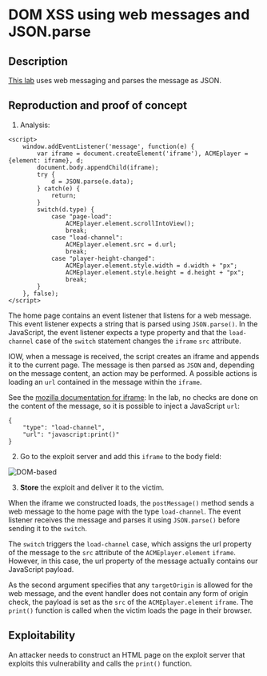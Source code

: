 # DOM XSS using web messages and JSON.parse

## Description

[This lab](https://portswigger.net/web-security/dom-based/controlling-the-web-message-source/lab-dom-xss-using-web-messages-and-json-parse) uses web messaging and parses the message as JSON.  

## Reproduction and proof of concept

1. Analysis:

```text
<script>
    window.addEventListener('message', function(e) {
        var iframe = document.createElement('iframe'), ACMEplayer = {element: iframe}, d;
        document.body.appendChild(iframe);
        try {
            d = JSON.parse(e.data);
        } catch(e) {
            return;
        }
        switch(d.type) {
            case "page-load":
                ACMEplayer.element.scrollIntoView();
                break;
            case "load-channel":
                ACMEplayer.element.src = d.url;
                break;
            case "player-height-changed":
                ACMEplayer.element.style.width = d.width + "px";
                ACMEplayer.element.style.height = d.height + "px";
                break;
        }
    }, false);
</script>
```

The home page contains an event listener that listens for a web message. This event listener expects a string that is parsed using `JSON.parse()`. In the JavaScript, the event listener expects a type property and that the `load-channel` case of the `switch` statement changes the `iframe` `src` attribute.

IOW, when a message is received, the script creates an iframe and appends it to the current page. The message is then parsed as `JSON` and, depending on the message content, an action may be performed. A possible actions is loading an `url` contained in the message within the `iframe`.

See the [mozilla documentation for iframe](https://developer.mozilla.org/en-US/docs/Web/HTML/Element/iframe#scripting): In the lab, no checks are done on the content of the message, so it is possible to inject a JavaScript `url`:

```text
{
    "type": "load-channel", 
    "url": "javascript:print()"
}
```

2. Go to the exploit server and add this `iframe` to the body field:

![DOM-based](/_static/images/dom-based2.png)

3. **Store** the exploit and deliver it to the victim.

When the iframe we constructed loads, the `postMessage()` method sends a web message to the home page with the type `load-channel`. The event listener receives the message and parses it using `JSON.parse()` before sending it to the `switch`.

The `switch` triggers the `load-channel` case, which assigns the url property of the message to the `src` attribute of the `ACMEplayer.element` `iframe`. However, in this case, the url property of the message actually contains our JavaScript payload.

As the second argument specifies that any `targetOrigin` is allowed for the web message, and the event handler does not contain any form of origin check, the payload is set as the `src` of the `ACMEplayer.element` `iframe`. The `print()` function is called when the victim loads the page in their browser.

## Exploitability

An attacker needs to construct an HTML page on the exploit server that exploits this vulnerability and calls the `print()` function.
